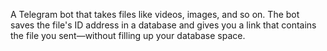 A Telegram bot that takes files like videos, images, and so on. The bot saves the file's ID address in a database and gives you a link that contains the file you sent—without filling up your database space.
